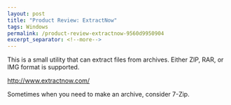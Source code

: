 ```yaml
---
layout: post
title: "Product Review: ExtractNow"
tags: Windows
permalink: /product-review-extractnow-9560d9950904
excerpt_separator: <!--more-->
---
```

This is a small utility that can extract files from archives. Either ZIP, RAR, or IMG format is supported.

http://www.extractnow.com/

Sometimes when you need to make an archive, consider 7-Zip.
<!--more-->